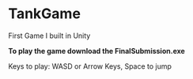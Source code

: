 # TankGame
First Game I built in Unity

**To play the game download the FinalSubmission.exe**

Keys to play: WASD or Arrow Keys, Space to jump
